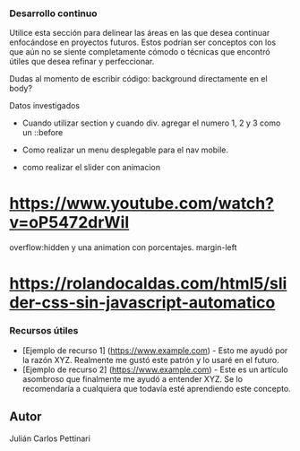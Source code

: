 ### Desarrollo continuo

Utilice esta sección para delinear las áreas en las que desea continuar enfocándose en proyectos futuros. Estos podrían ser conceptos con los que aún no se siente completamente cómodo o técnicas que encontró útiles que desea refinar y perfeccionar.

Dudas al momento de escribir código:
background directamente en el body?



Datos investigados
- Cuando utilizar section y cuando div.
agregar el numero 1, 2 y 3 como un ::before

- Como realizar un menu desplegable para el nav mobile.

- como realizar el slider con animacion
# https://www.youtube.com/watch?v=oP5472drWiI

overflow:hidden
y una animation con porcentajes. margin-left

#  https://rolandocaldas.com/html5/slider-css-sin-javascript-automatico


### Recursos útiles

- [Ejemplo de recurso 1] (https://www.example.com) - Esto me ayudó por la razón XYZ. Realmente me gustó este patrón y lo usaré en el futuro.
- [Ejemplo de recurso 2] (https://www.example.com) - Este es un artículo asombroso que finalmente me ayudó a entender XYZ. Se lo recomendaría a cualquiera que todavía esté aprendiendo este concepto.

## Autor

Julián Carlos Pettinari
